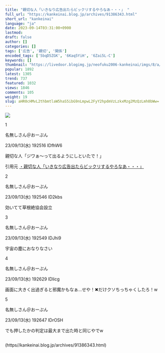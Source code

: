 ```yaml
---
title: "親切な人「いきなり広告出たらビックリするやろなあ・・・」 "
full_url: "https://kankeinai.blog.jp/archives/91386343.html"
short_url: "kankeinai"
language: "ja"
date: 2023-09-14T03:31:00+0900
lastmod: 
draft: false
author: []
categories: []
tags: ['広告', '親切', '関係']
encoded_tags: ['5bqD5ZGK', '6Kaq5YiH', '6Zai5L-C']
keywords: []
thumbnail: "https://livedoor.blogimg.jp/neofuku2006-kankeinai/imgs/8/a/8ae77250.jpg"
popular: 1892
latest: 1305
trend: 737
featured: 1032
views: 1846
comments: 105
weight: 19
slug: aHR0cHMvL2thbmtlaW5haS5ibG9nLmpwL2FyY2hpdmVzLzkxMzg2MzQzLmh0bWw=
---
```


![](https://livedoor.blogimg.jp/neofuku2006-kankeinai/imgs/8/a/8ae77250.jpg)

<div><p class='t_h'>1 <p>名無しさん＠おーぷん</p> <p> 23/09/13(水) 192516 IDfhW6</p></p><p class='t_b'> 親切な人「ジワぁ～って出るようにしといたで！」 </p><p>引用元 <a href='http//2chspa.com/thread/livejupiter/1694600716' target='_blank'>・</a><a href='https//hayabusa.open2ch.net/test/read.cgi/livejupiter/1694600716/' target='_blank'>親切な人「いきなり広告出たらビックリするやろなあ・・・」</a></p><p class='t_h'>2 <p>名無しさん＠おーぷん</p> <p> 23/09/13(水) 192546 ID2kbs</p></p> <p class='t_b'> 効いてて草根絶協会設立 </p> <p class='t_h'>3 <p>名無しさん＠おーぷん</p> <p> 23/09/13(水) 192549 IDJhi9</p></p> <p class='t_b'> 宇宙の塵におなりなさい </p> <p class='t_h'>4 <p>名無しさん＠おーぷん</p> <p> 23/09/13(水) 192629 IDlicg</p></p> <p class='t_b'> 画面に大きく出過ぎると邪魔かもなぁ…せや！✖︎だけクソちっちゃくしたろ！w</p> <p class='t_h'>5 <p>名無しさん＠おーぷん</p> <p> 23/09/13(水) 192647 IDrOSH</p></p> <p class='t_b'> でも押したかの判定は最大まで出た時と同じやでw </p> <img border='0' width='1' height='1' src='https//www18.a8.net/0.gif?a8mat=2BJK9W+3WIBJM+249K+BWGDT' alt=''> </div>

(https//kankeinai.blog.jp/archives/91386343.html)
